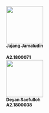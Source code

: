 <td align="center"><a href="#"><img src="https://avatars0.githubusercontent.com/u/61269579?s=460&v=4" width="100px;"
        alt="" /><br /><sub><b>Jajang Jamaludin<br></b></sub></a><br />
        <sub><b>A2.1800071<br></b></sub></a>
<td align="center"><a href="#"><img src="https://avatars3.githubusercontent.com/u/61266569?s=460&u=59519ed4bf909cada045c1bb234620d0ddf1351e&v=4" width="100px;" 
        alt=""/><br /><sub><b>Deyan Saefulloh</b></sub></a><br />
        <sub><b>A2.1800038<br></b></sub></a>
</td>
